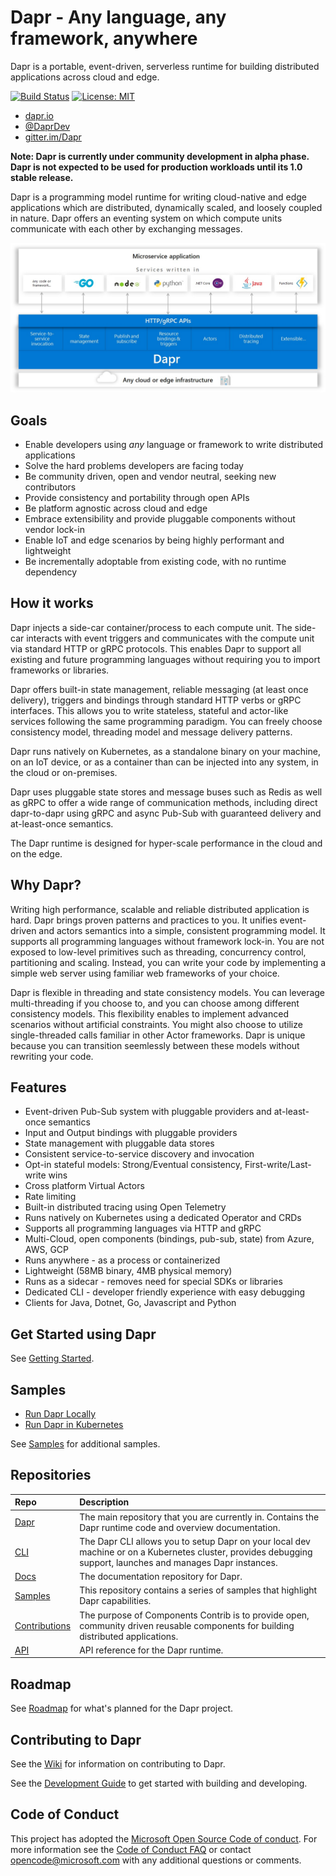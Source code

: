 # Dapr - Any language, any framework, anywhere

Dapr is a portable, event-driven, serverless runtime for building distributed applications across cloud and edge.

[![Build Status](https://dev.azure.com/azure-octo/Dapr/_apis/build/status/builds/dapr%20build?branchName=master)](https://dev.azure.com/azure-octo/Dapr/_build/latest?definitionId=5&branchName=master)
[![License: MIT](https://img.shields.io/badge/License-MIT-yellow.svg)](https://opensource.org/licenses/MIT)


- [dapr.io](https://dapr.io)
- [@DaprDev](https://twitter.com/DaprDev)
- [gitter.im/Dapr](https://gitter.im/Dapr/community)

__Note: Dapr is currently under community development in alpha phase. Dapr is not expected to be used for production workloads until its 1.0 stable release.__

Dapr is a programming model runtime for writing cloud-native and edge applications which are distributed, dynamically scaled, and loosely coupled in nature. Dapr offers an eventing system on which compute units communicate with each other by exchanging messages.

![Dapr Conceptual Model](/img/dapr_conceptual_model.jpg)

## Goals

- Enable developers using *any* language or framework to write distributed applications
- Solve the hard problems developers are facing today
- Be community driven, open and vendor neutral, seeking new contributors
- Provide consistency and portability through open APIs
- Be platform agnostic across cloud and edge
- Embrace extensibility and provide pluggable components without vendor lock-in
- Enable IoT and edge scenarios by being highly performant and lightweight
- Be incrementally adoptable from existing code, with no runtime dependency

## How it works

Dapr injects a side-car container/process to each compute unit. The side-car interacts with event triggers and communicates with the compute unit via standard HTTP or gRPC protocols. This enables Dapr to support all existing and future programming languages without requiring you to import frameworks or libraries.

Dapr offers built-in state management, reliable messaging (at least once delivery), triggers and bindings through standard HTTP verbs or gRPC interfaces. This allows you to write stateless, stateful and actor-like services following the same programming paradigm. You can freely choose consistency model, threading model and message delivery patterns.

Dapr runs natively on Kubernetes, as a standalone binary on your machine, on an IoT device, or as a container than can be injected into any system, in the cloud or on-premises.

Dapr uses pluggable state stores and message buses such as Redis as well as gRPC to offer a wide range of communication methods, including direct dapr-to-dapr using gRPC and async Pub-Sub with guaranteed delivery and at-least-once semantics.

The Dapr runtime is designed for hyper-scale performance in the cloud and on the edge.

## Why Dapr?

Writing high performance, scalable and reliable distributed application is hard. Dapr brings proven patterns and practices to you. It unifies event-driven and actors semantics into a simple, consistent programming model. It supports all programming languages without framework lock-in. You are not exposed to low-level primitives such as threading, concurrency control, partitioning and scaling. Instead, you can write your code by implementing a simple web server using familiar web frameworks of your choice.

Dapr is flexible in threading and state consistency models. You can leverage multi-threading if you choose to, and you can choose among different consistency models. This flexibility enables to implement advanced scenarios without artificial constraints. You might also choose to utilize single-threaded calls familiar in other Actor frameworks. Dapr is unique because you can transition seemlessly between these models without rewriting your code. 

## Features

* Event-driven Pub-Sub system with pluggable providers and at-least-once semantics
* Input and Output bindings with pluggable providers
* State management with pluggable data stores
* Consistent service-to-service discovery and invocation
* Opt-in stateful models: Strong/Eventual consistency, First-write/Last-write wins
* Cross platform Virtual Actors
* Rate limiting
* Built-in distributed tracing using Open Telemetry
* Runs natively on Kubernetes using a dedicated Operator and CRDs
* Supports all programming languages via HTTP and gRPC
* Multi-Cloud, open components (bindings, pub-sub, state) from Azure, AWS, GCP
* Runs anywhere - as a process or containerized
* Lightweight (58MB binary, 4MB physical memory)
* Runs as a sidecar - removes need for special SDKs or libraries
* Dedicated CLI - developer friendly experience with easy debugging
* Clients for Java, Dotnet, Go, Javascript and Python

## Get Started using Dapr

See [Getting Started](https://github.com/dapr/docs/tree/master/getting-started).

## Samples

* [Run Dapr Locally](https://github.com/dapr/samples/tree/master/1.hello-world)
* [Run Dapr in Kubernetes](https://github.com/dapr/samples/tree/master/2.hello-kubernetes)

See [Samples](https://github.com/dapr/samples) for additional samples.

## Repositories

| Repo | Description |
|:-----|:------------|
| [Dapr](https://github.com/dapr/dapr) | The main repository that you are currently in. Contains the Dapr runtime code and overview documentation.
| [CLI](https://github.com/dapr/cli) | The Dapr CLI allows you to setup Dapr on your local dev machine or on a Kubernetes cluster, provides debugging support, launches and manages Dapr instances.
| [Docs](https://github.com/dapr/docs) | The documentation repository for Dapr.
| [Samples](https://github.com/dapr/samples) | This repository contains a series of samples that highlight Dapr capabilities.
| [Contributions](https://github.com/dapr/components-contrib) | The purpose of Components Contrib is to provide open, community driven reusable components for building distributed applications. 
| [API](https://github.com/dapr/docs/tree/master/reference/api) | API reference for the Dapr runtime.

## Roadmap

See [Roadmap](https://github.com/dapr/dapr/wiki/Roadmap) for what's planned for the Dapr project.

## Contributing to Dapr

See the [Wiki](https://github.com/dapr/dapr/wiki) for information on contributing to Dapr.

See the [Development Guide](https://github.com/dapr/dapr/blob/master/docs/development) to get started with building and developing.

## Code of Conduct

 This project has adopted the [Microsoft Open Source Code of conduct](https://opensource.microsoft.com/codeofconduct/).
 For more information see the [Code of Conduct FAQ](https://opensource.microsoft.com/codeofconduct/faq/) or contact [opencode@microsoft.com](mailto:opencode@microsoft.com) with any additional questions or comments.
